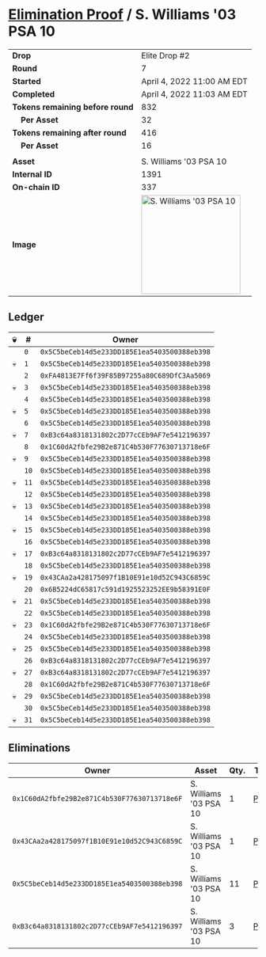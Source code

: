 # [Elimination Proof](./readme.md) / S. Williams &#039;03 PSA 10

|||
|---|---|
| **Drop** | Elite Drop #2 |
| **Round** | 7 |
| **Started** | April 4, 2022 11:00 AM EDT |
| **Completed** | April 4, 2022 11:03 AM EDT |
| **Tokens remaining before round** | 832 |
| **&nbsp;&nbsp;&nbsp;&nbsp;Per Asset** | 32 |
| **Tokens remaining after round** | 416 |
| **&nbsp;&nbsp;&nbsp;&nbsp;Per Asset** | 16 |
| | |
| **Asset** | S. Williams &#039;03 PSA 10 |
| **Internal ID** | 1391 |
| **On-chain ID** | 337 |
| **Image** | <img src="https://tcdn.blokpax.com/95e5eeed-5ec7-4c26-9a93-6e9c8222e54b/c2990f18682076b061d35505c7bac6a01cbef724e1364ffba143326ad60a5901.png" height="200" alt="S. Williams &#039;03 PSA 10" /> |

## Ledger

| 💀 | # | Owner |
| --- | --- | --- |
|  | `0` | `0x5C5beCeb14d5e233DD185E1ea5403500388eb398` |
| 💀 | `1` | `0x5C5beCeb14d5e233DD185E1ea5403500388eb398` |
|  | `2` | `0xFA4813E7Ff6f39F85B97255a80C689DfC3Aa5069` |
| 💀 | `3` | `0x5C5beCeb14d5e233DD185E1ea5403500388eb398` |
|  | `4` | `0x5C5beCeb14d5e233DD185E1ea5403500388eb398` |
| 💀 | `5` | `0x5C5beCeb14d5e233DD185E1ea5403500388eb398` |
|  | `6` | `0x5C5beCeb14d5e233DD185E1ea5403500388eb398` |
| 💀 | `7` | `0xB3c64a8318131802c2D77cCEb9AF7e5412196397` |
|  | `8` | `0x1C60dA2fbfe29B2e871C4b530F77630713718e6F` |
| 💀 | `9` | `0x5C5beCeb14d5e233DD185E1ea5403500388eb398` |
|  | `10` | `0x5C5beCeb14d5e233DD185E1ea5403500388eb398` |
| 💀 | `11` | `0x5C5beCeb14d5e233DD185E1ea5403500388eb398` |
|  | `12` | `0x5C5beCeb14d5e233DD185E1ea5403500388eb398` |
| 💀 | `13` | `0x5C5beCeb14d5e233DD185E1ea5403500388eb398` |
|  | `14` | `0x5C5beCeb14d5e233DD185E1ea5403500388eb398` |
| 💀 | `15` | `0x5C5beCeb14d5e233DD185E1ea5403500388eb398` |
|  | `16` | `0x5C5beCeb14d5e233DD185E1ea5403500388eb398` |
| 💀 | `17` | `0xB3c64a8318131802c2D77cCEb9AF7e5412196397` |
|  | `18` | `0x5C5beCeb14d5e233DD185E1ea5403500388eb398` |
| 💀 | `19` | `0x43CAa2a428175097f1B10E91e10d52C943C6859C` |
|  | `20` | `0x6B5224dC65817c591d1925523252EE9b58391E0F` |
| 💀 | `21` | `0x5C5beCeb14d5e233DD185E1ea5403500388eb398` |
|  | `22` | `0x5C5beCeb14d5e233DD185E1ea5403500388eb398` |
| 💀 | `23` | `0x1C60dA2fbfe29B2e871C4b530F77630713718e6F` |
|  | `24` | `0x5C5beCeb14d5e233DD185E1ea5403500388eb398` |
| 💀 | `25` | `0x5C5beCeb14d5e233DD185E1ea5403500388eb398` |
|  | `26` | `0xB3c64a8318131802c2D77cCEb9AF7e5412196397` |
| 💀 | `27` | `0xB3c64a8318131802c2D77cCEb9AF7e5412196397` |
|  | `28` | `0x1C60dA2fbfe29B2e871C4b530F77630713718e6F` |
| 💀 | `29` | `0x5C5beCeb14d5e233DD185E1ea5403500388eb398` |
|  | `30` | `0x5C5beCeb14d5e233DD185E1ea5403500388eb398` |
| 💀 | `31` | `0x5C5beCeb14d5e233DD185E1ea5403500388eb398` |


## Eliminations

| Owner | Asset | Qty. | Transaction |
| --- | --- | --- | --- |
| `0x1C60dA2fbfe29B2e871C4b530F77630713718e6F` | S. Williams '03 PSA 10 | 1 | [Polygonscan](https://polygonscan.com/tx/0x240c1e482a6861a31606ddb0ae9fa1fc9fa532a834076652f83c7c7fe3cbadcc) |
| `0x43CAa2a428175097f1B10E91e10d52C943C6859C` | S. Williams '03 PSA 10 | 1 | [Polygonscan](https://polygonscan.com/tx/0xc5fbe5470fa8b2ac1316fe1ca04348cc23b8f0634625d24cb2c7df97d42ada81) |
| `0x5C5beCeb14d5e233DD185E1ea5403500388eb398` | S. Williams '03 PSA 10 | 11 | [Polygonscan](https://polygonscan.com/tx/0xdf2478d770722644f0b350ddbb5620bb1f8f20b1c9c306c8adc37c5232325b9f) |
| `0xB3c64a8318131802c2D77cCEb9AF7e5412196397` | S. Williams '03 PSA 10 | 3 | [Polygonscan](https://polygonscan.com/tx/0x7812fbf7951278e923154ffd5789829e840322f426cd056ff5ea5932262845fb) |
